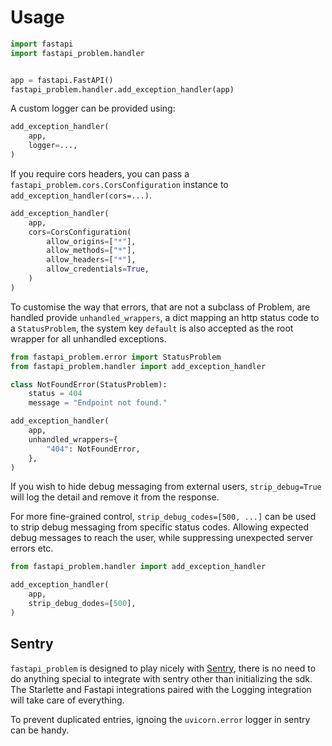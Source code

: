 # Usage

```python
import fastapi
import fastapi_problem.handler


app = fastapi.FastAPI()
fastapi_problem.handler.add_exception_handler(app)
```

A custom logger can be provided using:

```python
add_exception_handler(
    app,
    logger=...,
)
```

If you require cors headers, you can pass a `fastapi_problem.cors.CorsConfiguration`
instance to `add_exception_handler(cors=...)`.

```python
add_exception_handler(
    app,
    cors=CorsConfiguration(
        allow_origins=["*"],
        allow_methods=["*"],
        allow_headers=["*"],
        allow_credentials=True,
    )
)
```

To customise the way that errors, that are not a subclass of Problem, are
handled provide `unhandled_wrappers`, a dict mapping an http status code to
a `StatusProblem`, the system key `default` is also accepted as the root wrapper
for all unhandled exceptions.

```python
from fastapi_problem.error import StatusProblem
from fastapi_problem.handler import add_exception_handler

class NotFoundError(StatusProblem):
    status = 404
    message = "Endpoint not found."

add_exception_handler(
    app,
    unhandled_wrappers={
        "404": NotFoundError,
    },
)
```

If you wish to hide debug messaging from external users, `strip_debug=True`
will log the detail and remove it from the response.

For more fine-grained control, `strip_debug_codes=[500, ...]` can be used to
strip debug messaging from specific status codes. Allowing expected debug
messages to reach the user, while suppressing unexpected server errors etc.

```python
from fastapi_problem.handler import add_exception_handler

add_exception_handler(
    app,
    strip_debug_dodes=[500],
)
```

## Sentry

`fastapi_problem` is designed to play nicely with [Sentry](https://sentry.io),
there is no need to do anything special to integrate with sentry other than
initializing the sdk. The Starlette and Fastapi integrations paired with the
Logging integration will take care of everything.

To prevent duplicated entries, ignoing the `uvicorn.error` logger in sentry can
be handy.
